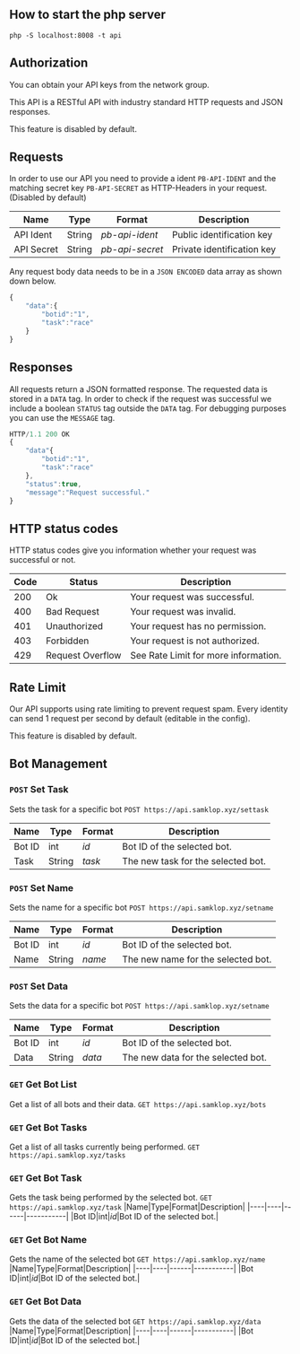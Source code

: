 ## How to start the php server
`php -S localhost:8008 -t api`

## Authorization
You can obtain your API keys from the network group.

This API is a RESTful API with industry standard HTTP requests and JSON responses.

This feature is disabled by default.

## Requests
In order to use our API you need to provide a ident `PB-API-IDENT` and the matching secret key `PB-API-SECRET` as HTTP-Headers in your request. (Disabled by default)

|Name|Type|Format|Description|
|----|----|------|-----------|
|API Ident|String|*pb-api-ident*|Public identification key|
|API Secret|String|*pb-api-secret*|Private identification key|

Any request body data needs to be in a `JSON ENCODED` data array as shown down below.

```javascript
{
    "data":{
        "botid":"1",
        "task":"race"
    }
}
```

## Responses
All requests return a JSON formatted response. The requested data is stored in a `DATA` tag. In order to check if the request was successful we include a boolean `STATUS` tag outside the `DATA` tag. For debugging purposes you can use the `MESSAGE` tag.

```javascript
HTTP/1.1 200 OK
{
    "data"{
        "botid":"1",
        "task":"race"
    },
    "status":true,
    "message":"Request successful."
}
```

## HTTP status codes
HTTP status codes give you information whether your request was successful or not.

|Code|Status|Description|
|----|------|-----------|
|200|Ok|Your request was successful.|
|400|Bad Request|Your request was invalid.|
|401|Unauthorized|Your request has no permission.|
|403|Forbidden|Your request is not authorized.|
|429|Request Overflow|See Rate Limit for more information.|


## Rate Limit
Our API supports using rate limiting to prevent request spam. Every identity can send 1 request per second by default (editable in the config).

This feature is disabled by default.

## Bot Management

### `POST` Set Task
Sets the task for a specific bot
`POST https://api.samklop.xyz/settask`

|Name|Type|Format|Description|
|----|----|------|-----------|
|Bot ID|int|*id*|Bot ID of the selected bot.|
|Task|String|*task*|The new task for the selected bot.|

### `POST` Set Name
Sets the name for a specific bot
`POST https://api.samklop.xyz/setname`

|Name|Type|Format|Description|
|----|----|------|-----------|
|Bot ID|int|*id*|Bot ID of the selected bot.|
|Name|String|*name*|The new name for the selected bot.|

### `POST` Set Data
Sets the data for a specific bot
`POST https://api.samklop.xyz/setname`

|Name|Type|Format|Description|
|----|----|------|-----------|
|Bot ID|int|*id*|Bot ID of the selected bot.|
|Data|String|*data*|The new data for the selected bot.|

### `GET` Get Bot List
Get a list of all bots and their data.
`GET https://api.samklop.xyz/bots`

### `GET` Get Bot Tasks
Get a list of all tasks currently being performed.
`GET https://api.samklop.xyz/tasks`

### `GET` Get Bot Task
Gets the task being performed by the selected bot.
`GET https://api.samklop.xyz/task`
|Name|Type|Format|Description|
|----|----|------|-----------|
|Bot ID|int|*id*|Bot ID of the selected bot.|

### `GET` Get Bot Name
Gets the name of the selected bot
`GET https://api.samklop.xyz/name`
|Name|Type|Format|Description|
|----|----|------|-----------|
|Bot ID|int|*id*|Bot ID of the selected bot.|

### `GET` Get Bot Data
Gets the data of the selected bot
`GET https://api.samklop.xyz/data`
|Name|Type|Format|Description|
|----|----|------|-----------|
|Bot ID|int|*id*|Bot ID of the selected bot.|
